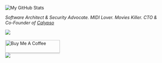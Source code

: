 <p>
<img  alt="My GitHub Stats" src="https://awesome-github-stats.azurewebsites.net/user-stats/gabamnml?cardType=level&theme=github-dark&showIcons=false&Title=DD272700" />
</p>

<i>Software Architect & Security Advocate. MIDI Lover. Movies Killer. CTO & Co-Founder of <a href="[https://www.buymeacoffee.com/gabamnml](https://calypso.day/)" target="_blank"> Calypso </a> </i>

<p>
  <a href="https://twitter.com/intent/follow?screen_name=gabamnml">
    <img src="https://img.shields.io/twitter/follow/gabamnml?style=social">
  </a>
  </br>
  </br>
  <a href="https://www.buymeacoffee.com/gabamnml" target="_blank"><img src="https://www.buymeacoffee.com/assets/img/custom_images/orange_img.png" alt="Buy Me A Coffee" style="height: 41px !important;width: 174px !important;box-shadow: 0px 3px 2px 0px rgba(190, 190, 190, 0.5) !important;-webkit-box-shadow: 0px 3px 2px 0px rgba(190, 190, 190, 0.5) !important;" ></a>
  <br>
  <a href="https://www.paypal.me/gabamnml">
    <img src="https://img.shields.io/badge/Donate-PayPal-blue">
  </a>
</p>


